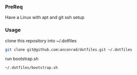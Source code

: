 ### PreReq
Have a Linux with apt and git ssh setup

### Usage
clone this repository into ~/.dotfiles

```bash
git clone git@github.com:anconrad/dotfiles.git ~/.dotfiles
```

run bootstrap.sh
```bash
~/.dotfiles/bootstrap.sh
```